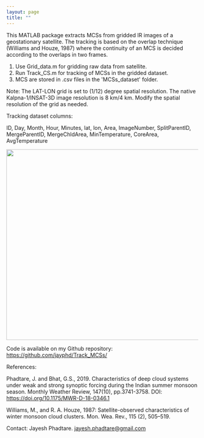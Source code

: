 ```yaml
---
layout: page
title: ""
---
```

This MATLAB package extracts MCSs from gridded IR images of a geostationary satellite. The tracking is based on the overlap technique (Williams and Houze, 1987) where the continuity of an MCS is decided according to the overlaps in two frames.

1. Use Grid_data.m for gridding raw data from satellite.
2. Run Track_CS.m for tracking of MCSs in the gridded dataset.
3. MCS are stored in .csv files in the 'MCSs_dataset' folder.

Note: The LAT-LON grid is set to (1/12) degree spatial resolution. The native Kalpna-1/INSAT-3D image resolution is 8 km/4 km. Modify the spatial resolution of the grid as needed.

Tracking dataset columns:

ID, Day, Month, Hour, Minutes, lat, lon, Area, ImageNumber, SplitParentID, MergeParentID, MergeChldArea, MinTemperature, CoreArea, AvgTemperature

<p align="center">
<img src="/assets/Tracking.gif" width="850" height="500">	
</p>

Code is available on my Github repository: <br> 
<a href="https://github.com/jayphd/Track_MCSs/"> https://github.com/jayphd/Track_MCSs/ </a>

References: <br>

Phadtare, J. and Bhat, G.S., 2019. Characteristics of deep cloud systems under weak and strong synoptic forcing during the Indian summer monsoon season. Monthly Weather Review, 147(10), pp.3741-3758. DOI: https://doi.org/10.1175/MWR-D-18-0346.1 <br>

Williams, M., and R. A. Houze, 1987: Satellite-observed characteristics of winter monsoon cloud clusters. Mon. Wea. Rev., 115 (2), 505–519. <br>

Contact: Jayesh Phadtare. jayesh.phadtare@gmail.com
